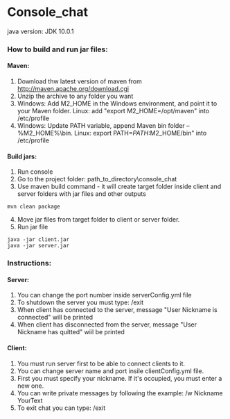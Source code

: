 # Console_chat
java version: JDK 10.0.1

### How to build and run jar files:
#### Maven:
1. Download thw latest version of maven from http://maven.apache.org/download.cgi
2. Unzip the archive to any folder you want
3. Windows: Add M2_HOME in the Windows environment, and point it to your Maven folder. Linux: add "export M2_HOME=/opt/maven" into /etc/profile
4. Windows: Update PATH variable, append Maven bin folder – %M2_HOME%\bin. Linux: export PATH=$PATH:$M2_HOME/bin" into /etc/profile
#### Build jars:
1. Run console
2. Go to the project folder: path_to_directory\console_chat
3. Use maven build command - it will create target folder inside client and server folders with jar files and other outputs
```
mvn clean package
```
4. Move jar files from target folder to client or server folder.
5. Run jar file
```
java -jar client.jar
java -jar server.jar
```
### Instructions:
#### Server:
1. You can change the port number inside serverConfig.yml file
2. To shutdown the server you must type: /exit
3. When client has connected to the server, message "User Nickname is connected" will be printed
4. When client has disconnected from the server, message "User Nickname has quitted" wiil be printed
#### Client:
1. You must run server first to be able to connect clients to it.
1. You can change server name and port insile clientConfig.yml file.
2. First you must specify your nickname. If it's occupied, you must enter a new one.
3. You can write private messages by following the example: /w Nickname YourText
4. To exit chat you can type: /exit
